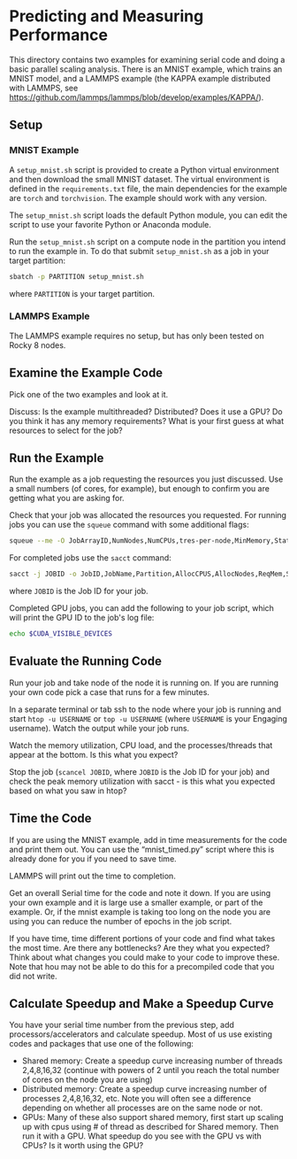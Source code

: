 
# Predicting and Measuring Performance

This directory contains two examples for examining serial code and doing a basic parallel scaling analysis. There is an MNIST example, which trains an MNIST model, and a LAMMPS example (the KAPPA example distributed with LAMMPS, see https://github.com/lammps/lammps/blob/develop/examples/KAPPA/).

## Setup

### MNIST Example

A `setup_mnist.sh` script is provided to create a Python virtual environment and then download the small MNIST dataset. The virtual environment is defined in the `requirements.txt` file, the main dependencies for the example are `torch` and `torchvision`. The example should work with any version.

The `setup_mnist.sh` script loads the default Python module, you can edit the script to use your favorite Python or Anaconda module.

Run the `setup_mnist.sh` script on a compute node in the partition you intend to run the example in. To do that submit `setup_mnist.sh` as a job in your target partition:

```bash
sbatch -p PARTITION setup_mnist.sh
```

where `PARTITION` is your target partition.

### LAMMPS Example

The LAMMPS example requires no setup, but has only been tested on Rocky 8 nodes.

## Examine the Example Code

Pick one of the two examples and look at it.

Discuss: Is the example multithreaded? Distributed? Does it use a GPU? Do you think it has any memory requirements? What is your first guess at what resources to select for the job?

## Run the Example

Run the example as a job requesting the resources you just discussed. Use a small numbers (of cores, for example), but enough to confirm you are getting what you are asking for.

Check that your job was allocated the resources you requested. For running jobs you can use the `squeue` command with some additional flags:

```bash
squeue --me -O JobArrayID,NumNodes,NumCPUs,tres-per-node,MinMemory,State,ReasonList
```

For completed jobs use the `sacct` command:

```bash
sacct -j JOBID -o JobID,JobName,Partition,AllocCPUS,AllocNodes,ReqMem,State
```

where `JOBID` is the Job ID for your job.

Completed GPU jobs, you can add the following to your job script, which will print the GPU ID to the job's log file:

```bash
echo $CUDA_VISIBLE_DEVICES
```

## Evaluate the Running Code

Run your job and take node of the node it is running on. If you are running your own code pick a case that runs for a few minutes.

In a separate terminal or tab ssh to the node where your job is running and start `htop -u USERNAME` or `top -u USERNAME` (where `USERNAME` is your Engaging username). Watch the output while your job runs.

Watch the memory utilization, CPU load, and the processes/threads that appear at the bottom. Is this what you expect?

Stop the job (`scancel JOBID`, where `JOBID` is the Job ID for your job) and check the peak memory utilization with sacct - is this what you expected based on what you saw in htop?

## Time the Code

If you are using the MNIST example, add in time measurements for the code and print them out. You can use the “mnist_timed.py” script where this is already done for you if you need to save time.

LAMMPS will print out the time to completion.

Get an overall Serial time for the code and note it down. If you are using your own example and it is large use a smaller example, or part of the example. Or, if the mnist example is taking too long on the node you are using you can reduce the number of epochs in the job script.

If you have time, time different portions of your code and find what takes the most time. Are there any bottlenecks? Are they what you expected? Think about what changes you could make to your code to improve these. Note that hou may not be able to do this for a precompiled code that you did not write.

## Calculate Speedup and Make a Speedup Curve

You have your serial time number from the previous step, add processors/accelerators and calculate speedup. Most of us use existing codes and packages that use one of the following:

- Shared memory: Create a speedup curve increasing number of threads 2,4,8,16,32 (continue with powers of 2 until you reach the total number of cores on the node you are using)
- Distributed memory: Create a speedup curve increasing number of processes 2,4,8,16,32, etc. Note you will often see a difference depending on whether all processes are on the same node or not.
- GPUs: Many of these also support shared memory, first start up scaling up with cpus using # of thread as described for Shared memory. Then run it with a GPU. What speedup do you see with the GPU vs with CPUs? Is it worth using the GPU?